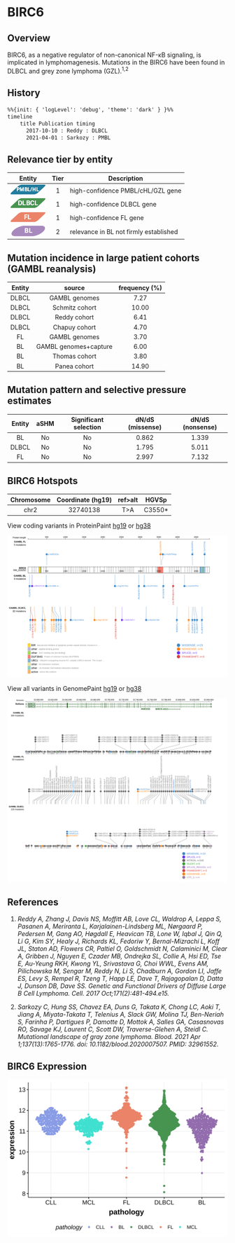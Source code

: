 # BIRC6

## Overview
BIRC6, as a negative regulator of non-canonical NF-κB signaling, is implicated in lymphomagenesis. Mutations in the BIRC6 have been found in DLBCL and grey zone lymphoma (GZL).<sup>1,2</sup> 
## History

```mermaid
%%{init: { 'logLevel': 'debug', 'theme': 'dark' } }%%
timeline
    title Publication timing
      2017-10-10 : Reddy : DLBCL
      2021-04-01 : Sarkozy : PMBL
```
## Relevance tier by entity

|Entity|Tier|Description                           |
|:------:|:----:|--------------------------------------|
|![PMBL](images/icons/PMBL_tier1.png)|1|high-confidence PMBL/cHL/GZL gene|
|![DLBCL](images/icons/DLBCL_tier1.png)   |1   |high-confidence DLBCL gene            |
|![FL](images/icons/FL_tier1.png)      |1   |high-confidence FL gene               |
|![BL](images/icons/BL_tier2.png)    |2   |relevance in BL not firmly established|

## Mutation incidence in large patient cohorts (GAMBL reanalysis)

|Entity|source               |frequency (%)|
|:------:|:---------------------:|:-------------:|
|DLBCL |GAMBL genomes        | 7.27        |
|DLBCL |Schmitz cohort       |10.00        |
|DLBCL |Reddy cohort         | 6.41        |
|DLBCL |Chapuy cohort        | 4.70        |
|FL    |GAMBL genomes        | 3.70        |
|BL    |GAMBL genomes+capture| 6.00        |
|BL    |Thomas cohort        | 3.80        |
|BL    |Panea cohort         |14.90        |

## Mutation pattern and selective pressure estimates

|Entity|aSHM|Significant selection|dN/dS (missense)|dN/dS (nonsense)|
|:------:|:----:|:---------------------:|:----------------:|:----------------:|
|BL    |No  |No                   |0.862           |1.339           |
|DLBCL |No  |No                   |1.795           |5.011           |
|FL    |No  |No                   |2.997           |7.132           |

 ## BIRC6 Hotspots

| Chromosome |Coordinate (hg19) | ref>alt | HGVSp | 
 | :---:| :---: | :--: | :---: |
| chr2 | 32740138 | T>A | C3550* |

View coding variants in ProteinPaint [hg19](https://morinlab.github.io/LLMPP/GAMBL/BIRC6_protein.html)  or [hg38](https://morinlab.github.io/LLMPP/GAMBL/BIRC6_protein_hg38.html)

![image](images/proteinpaint/BIRC6_NM_016252.svg)

View all variants in GenomePaint [hg19](https://morinlab.github.io/LLMPP/GAMBL/BIRC6.html)  or [hg38](https://morinlab.github.io/LLMPP/GAMBL/BIRC6_hg38.html)

![image](images/proteinpaint/BIRC6.svg)

## References
1. *Reddy A, Zhang J, Davis NS, Moffitt AB, Love CL, Waldrop A, Leppa S, Pasanen A, Meriranta L, Karjalainen-Lindsberg ML, Nørgaard P, Pedersen M, Gang AO, Høgdall E, Heavican TB, Lone W, Iqbal J, Qin Q, Li G, Kim SY, Healy J, Richards KL, Fedoriw Y, Bernal-Mizrachi L, Koff JL, Staton AD, Flowers CR, Paltiel O, Goldschmidt N, Calaminici M, Clear A, Gribben J, Nguyen E, Czader MB, Ondrejka SL, Collie A, Hsi ED, Tse E, Au-Yeung RKH, Kwong YL, Srivastava G, Choi WWL, Evens AM, Pilichowska M, Sengar M, Reddy N, Li S, Chadburn A, Gordon LI, Jaffe ES, Levy S, Rempel R, Tzeng T, Happ LE, Dave T, Rajagopalan D, Datta J, Dunson DB, Dave SS. Genetic and Functional Drivers of Diffuse Large B Cell Lymphoma. Cell. 2017 Oct;171(2):481-494.e15.* 

2. *Sarkozy C, Hung SS, Chavez EA, Duns G, Takata K, Chong LC, Aoki T, Jiang A, Miyata-Takata T, Telenius A, Slack GW, Molina TJ, Ben-Neriah S, Farinha P, Dartigues P, Damotte D, Mottok A, Salles GA, Casasnovas RO, Savage KJ, Laurent C, Scott DW, Traverse-Glehen A, Steidl C. Mutational landscape of gray zone lymphoma. Blood. 2021 Apr 1;137(13):1765-1776. doi: 10.1182/blood.2020007507. PMID: 32961552.*


## BIRC6 Expression
![image](images/gene_expression/BIRC6_by_pathology.svg)
<!-- ORIGIN: reddyGeneticFunctionalDrivers2017 -->
<!-- DLBCL: reddyGeneticFunctionalDrivers2017 -->
<!-- PMBL: sarkozyMutationalLandscapeGray2021a -->
